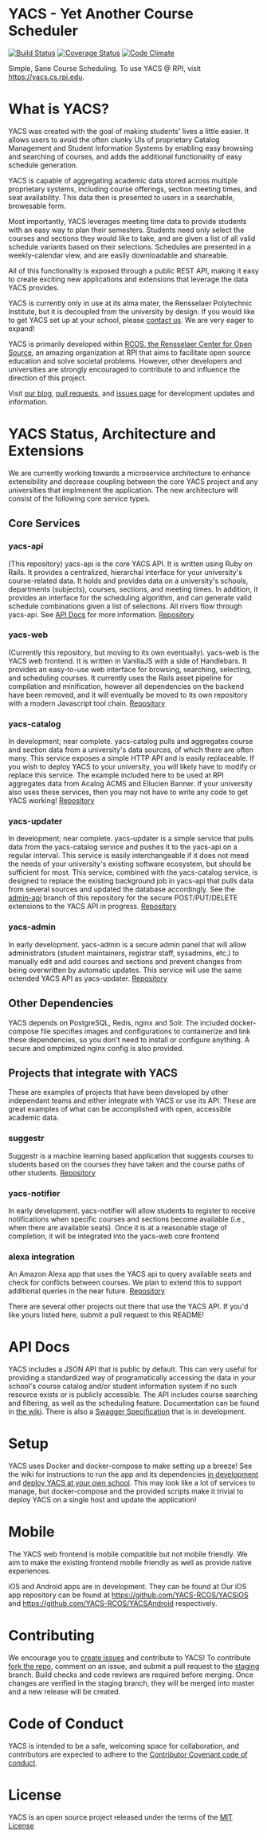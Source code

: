 # YACS - Yet Another Course Scheduler
[![Build Status](https://img.shields.io/travis/YACS-RCOS/yacs/master.svg)](https://travis-ci.org/YACS-RCOS/yacs)
[![Coverage Status](https://img.shields.io/coveralls/YACS-RCOS/yacs.svg)](https://coveralls.io/github/YACS-RCOS/yacs?branch=master)
[![Code Climate](https://img.shields.io/codeclimate/github/YACS-RCOS/yacs.svg)](https://codeclimate.com/github/YACS-RCOS/yacs)

Simple, Sane Course Scheduling. To use YACS @ RPI, visit https://yacs.cs.rpi.edu.

# What is YACS?

YACS was created with the goal of making students' lives a little easier. It allows users to avoid the often clunky UIs of proprietary Catalog Management and Student Information Systems by enabling easy browsing and searching of courses, and adds the additional functionality of easy schedule generation.

YACS is capable of aggregating academic data stored across multiple proprietary systems, including course offerings, section meeting times, and seat availability. This data then is presented to users in a searchable, browesable form.

Most importantly, YACS leverages meeting time data to provide students with an easy way to plan their semesters. Students need only select the courses and sections they would like to take, and are given a list of all valid schedule variants based on their selections. Schedules are presented in a weekly-calendar view, and are easily downloadable and shareable.

All of this functionality is exposed through a public REST API, making it easy to create exciting new applications and extensions that leverage the data YACS provides.

YACS is currently only in use at its alma mater, the Rensselaer Polytechnic Institute, but it is decoupled from the university by design. If you would like to get YACS set up at your school, please [contact us](mailto:yacsrpi@gmail.com). We are very eager to expand!

YACS is primarily developed within [RCOS, the Rensselaer Center for Open Source](https://rcos.io), an amazing organization at RPI that aims to facilitate open source education and solve societal problems. However, other developers and universities are strongly encouraged to contribute to and influence the direction of this project.

Visit [our blog](https://yacsblog.wordpress.com/), [pull requests](https://github.com/YACS-RCOS/yacs/pulls), and [issues page](https://github.com/YACS-RCOS/yacs/issues) for development updates and information.

# YACS Status, Architecture and Extensions
We are currently working towards a microservice architecture to enhance extensibility and decrease coupling between the core YACS project and any universities that implmenent the application. The new architecture will consist of the following core service types.

## Core Services
### yacs-api
(This repository) yacs-api is the core YACS API. It is written using Ruby on Rails. It provides a centralized, hierarchal interface for your university's course-related data. It holds and provides data on a university's schools, departments (subjects), courses, sections, and meeting times. In addition, it provides an interface for the scheduling algorithm, and can generate valid schedule combinations given a list of selections. All rivers flow through yacs-api. See [API Docs](#api-docs) for more information.
[Repository](https://github.com/YACS-RCOS/yacs)
### yacs-web
(Currently this repository, but moving to its own eventually). yacs-web is the YACS web frontend. It is written in VanillaJS with a side of Handlebars. It provides an easy-to-use web interface for browsing, searching, selecting, and scheduling courses. It currently uses the Rails asset pipeline for compilation and minification, however all dependencies on the backend have been removed, and it will eventually be moved to its own repository with a modern Javascript tool chain.
[Repository](https://github.com/YACS-RCOS/yacs)
### yacs-catalog
In development; near complete. yacs-catalog pulls and aggregates course and section data from a university's data sources, of which there are often many. This service exposes a simple HTTP API and is easily replaceable. If you wish to deploy YACS to your university, you will likely have to modify or replace this service. The example included here to be used at RPI aggregates data from Acalog ACMS and Ellucien Banner. If your university also uses these services, then you may not have to write any code to get YACS working!
[Repository](https://github.com/YACS-RCOS/yacs-catalog-service-rpi)
### yacs-updater
In development; near complete. yacs-updater is a simple service that pulls data from the yacs-catalog service and pushes it to the yacs-api on a regular interval. This service is easily interchangeable if it does not meed the needs of your university's existing software ecosystem, but should be sufficient for most. This service, combined with the yacs-catalog service, is designed to replace the existing background job in yacs-api that pulls data from several sources and updated the database accordingly. See the [admin-api](https://github.com/YACS-RCOS/yacs/tree/admin-api) branch of this repository for the secure POST/PUT/DELETE extensions to the YACS API in progress.
[Repository](https://github.com/YACS-RCOS/yacs-updater-service)
### yacs-admin
In early development. yacs-admin is a secure admin panel that will allow administrators (student maintainers, registrar staff, sysadmins, etc.) to manually edit and add courses and sections and prevent changes from being overwritten by automatic updates. This service will use the same extended YACS API as yacs-updater.
[Repository](https://github.com/kburk1997/yacs-admin)

## Other Dependencies
YACS depends on PostgreSQL, Redis, nginx and Solr. The included docker-compose file specifies images and configurations to containerize and link these dependencies, so you don't need to install or configure anything. A secure and omptimized nginx config is also provided.

## Projects that integrate with YACS
These are examples of projects that have been developed by other independant teams and either integrate with YACS or use its API. These are great examples of what can be accomplished with open, accessible academic data.

### suggestr
Suggestr is a machine learning based application that suggests courses to students based on the courses they have taken and the course paths of other students. 
[Repository](https://github.com/luciencd/suggestr)
### yacs-notifier
In early development. yacs-notifier will allow students to register to receive notifications when specific courses and sections become available (i.e., when there are available seats). Once it is at a reasonable stage of completion, it will be integrated into the yacs-web core frontend
### alexa integration
An Amazon Alexa app that uses the YACS api to query available seats and check for conflicts between courses. We plan to extend this to support additional queries in the near future.
[Repository](https://github.com/luciencd/alexatutorial)

There are several other projects out there that use the YACS API. If you'd like yours listed here, submit a pull request to this README!

# API Docs
YACS includes a JSON API that is public by default. This can very useful for providing a standardized way of programatically accessing the data in your school's course catalog and/or student information system if no such resource exists or is publicly accessible. The API includes course searching and filtering, as well as the scheduling feature. Documentation can be found in [the wiki](https://github.com/YACS-RCOS/yacs/wiki/API-Docs). There is also a [Swagger Specification](https://app.swaggerhub.com/api/YACS/YACS/5.0.0) that is in development.

# Setup
YACS uses Docker and docker-compose to make setting up a breeze! See the wiki for instructions to run the app and its dependencies [in development](https://github.com/YACS-RCOS/yacs/wiki/Setting-Up-Your-Dev-Environment) and [deploy YACS at your own school](https://github.com/YACS-RCOS/yacs/wiki/Deploying-YACS-at-Your-School). This may look like a lot of services to manage, but docker-compose and the provided scripts make it trivial to deploy YACS on a single host and update the application!

# Mobile
The YACS web frontend is mobile compatible but not mobile friendly. We aim to make the existing frontend mobile friendly as well as provide native experiences.

iOS and Android apps are in development. They can be found at Our iOS app repository can be found at https://github.com/YACS-RCOS/YACSiOS and https://github.com/YACS-RCOS/YACSAndroid respectively.

# Contributing
We encourage you to [create issues](https://github.com/YACS-RCOS/yacs/issues/new) and contribute to YACS! To contribute [fork the repo](https://github.com/YACS-RCOS/yacs/fork), comment on an issue, and submit a pull request to the [staging](https://github.com/YACS-RCOS/yacs/tree/staging) branch. Build checks and code reviews are required before merging. Once changes are verified in the staging branch, they will be merged into master and a new release will be created.

# Code of Conduct
YACS is intended to be a safe, welcoming space for collaboration, and contributors are expected to adhere to the [Contributor Covenant code of conduct](http://contributor-covenant.org/).

# License
YACS is an open source project released under the terms of the [MIT License](https://opensource.org/licenses/MIT)

